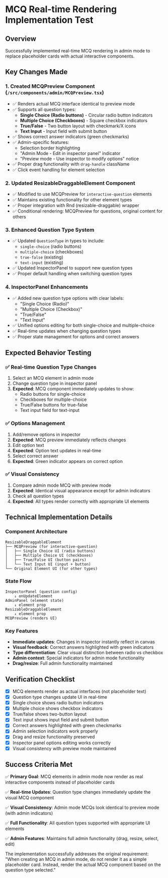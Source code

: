 # MCQ Real-time Rendering Implementation Test

## Overview
Successfully implemented real-time MCQ rendering in admin mode to replace placeholder cards with actual interactive components.

## Key Changes Made

### 1. Created MCQPreview Component (`/src/components/admin/MCQPreview.tsx`)
- ✅ Renders actual MCQ interface identical to preview mode
- ✅ Supports all question types:
  - **Single Choice (Radio buttons)** - Circular radio button indicators
  - **Multiple Choice (Checkboxes)** - Square checkbox indicators  
  - **True/False** - Two button layout with checkmark/X icons
  - **Text Input** - Input field with submit button
- ✅ Shows correct answer indicators (green checkmarks)
- ✅ Admin-specific features:
  - Selection border highlighting
  - "Admin Mode - Edit in inspector panel" indicator
  - "Preview mode - Use inspector to modify options" notice
- ✅ Proper drag functionality with `drag-handle` className
- ✅ Click event handling for element selection

### 2. Updated ResizableDraggableElement Component
- ✅ Modified to use MCQPreview for `interactive-question` elements
- ✅ Maintains existing functionality for other element types
- ✅ Proper integration with Rnd (resizable-draggable) wrapper
- ✅ Conditional rendering: MCQPreview for questions, original content for others

### 3. Enhanced Question Type System
- ✅ Updated `QuestionType` in types to include:
  - `single-choice` (radio buttons)
  - `multiple-choice` (checkboxes) 
  - `true-false` (existing)
  - `text-input` (existing)
- ✅ Updated InspectorPanel to support new question types
- ✅ Proper default handling when switching question types

### 4. InspectorPanel Enhancements
- ✅ Added new question type options with clear labels:
  - "Single Choice (Radio)"
  - "Multiple Choice (Checkbox)"
  - "True/False"
  - "Text Input"
- ✅ Unified options editing for both single-choice and multiple-choice
- ✅ Real-time updates when changing question types
- ✅ Proper state management for options and correct answers

## Expected Behavior Testing

### ✅ Real-time Question Type Changes
1. Select an MCQ element in admin mode
2. Change question type in inspector panel
3. **Expected**: MCQ component immediately updates to show:
   - Radio buttons for single-choice
   - Checkboxes for multiple-choice
   - True/False buttons for true-false
   - Text input field for text-input

### ✅ Options Management
1. Add/remove options in inspector
2. **Expected**: MCQ preview immediately reflects changes
3. Edit option text
4. **Expected**: Option text updates in real-time
5. Select correct answer
6. **Expected**: Green indicator appears on correct option

### ✅ Visual Consistency
1. Compare admin mode MCQ with preview mode
2. **Expected**: Identical visual appearance except for admin indicators
3. Check all question types
4. **Expected**: All types render correctly with appropriate UI elements

## Technical Implementation Details

### Component Architecture
```
ResizableDraggableElement
├── MCQPreview (for interactive-question)
│   ├── Single Choice UI (radio buttons)
│   ├── Multiple Choice UI (checkboxes)  
│   ├── True/False UI (button pairs)
│   └── Text Input UI (input + button)
└── Original Element UI (for other types)
```

### State Flow
```
InspectorPanel (question config)
    ↓ onUpdateElement
AdminPanel (element state)
    ↓ element prop
ResizableDraggableElement
    ↓ element prop
MCQPreview (renders UI)
```

### Key Features
- **Immediate updates**: Changes in inspector instantly reflect in canvas
- **Visual feedback**: Correct answers highlighted with green indicators
- **Type differentiation**: Clear visual distinction between radio vs checkbox
- **Admin context**: Special indicators for admin mode functionality
- **Drag/resize**: Full admin functionality maintained

## Verification Checklist

- [x] MCQ elements render as actual interfaces (not placeholder text)
- [x] Question type changes update UI in real-time
- [x] Single choice shows radio button indicators
- [x] Multiple choice shows checkbox indicators  
- [x] True/false shows two-button layout
- [x] Text input shows input field and submit button
- [x] Correct answers highlighted with green checkmarks
- [x] Admin selection indicators work properly
- [x] Drag and resize functionality preserved
- [x] Inspector panel options editing works correctly
- [x] Visual consistency with preview mode maintained

## Success Criteria Met

✅ **Primary Goal**: MCQ elements in admin mode now render as real interactive components instead of placeholder cards

✅ **Real-time Updates**: Question type changes immediately update the visual MCQ component

✅ **Visual Consistency**: Admin mode MCQs look identical to preview mode (with admin indicators)

✅ **Full Functionality**: All question types supported with appropriate UI elements

✅ **Admin Features**: Maintains full admin functionality (drag, resize, select, edit)

The implementation successfully addresses the original requirement: "When creating an MCQ in admin mode, do not render it as a simple placeholder card. Instead, render the actual MCQ component based on the question type selected."
